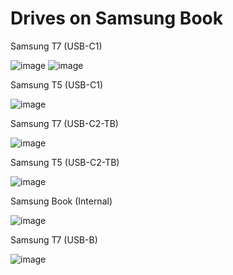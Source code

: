 # Drives on Samsung Book

Samsung T7 (USB-C1)

![image](https://github.com/0bill/drives/assets/90815515/80d02b2f-b279-48c0-87f8-089932899b41)
![image](https://github.com/0bill/drives/assets/90815515/e5b3e453-6fbe-4d2f-82d8-0ae968426a51)


Samsung T5 (USB-C1)

![image](https://github.com/0bill/drives/assets/90815515/b3d12afc-0591-46d0-99a2-7ce68330dfcc)

Samsung T7 (USB-C2-TB)

![image](https://github.com/0bill/drives/assets/90815515/27f44021-a1a2-4375-9053-6946fce6aa0e)

Samsung T5 (USB-C2-TB)

![image](https://github.com/0bill/drives/assets/90815515/75819055-9c04-43ed-95fe-228f63443f57)

Samsung Book (Internal)

![image](https://github.com/0bill/drives/assets/90815515/d41ccf76-847f-4cc7-aba6-f529b2cd4606)

Samsung T7 (USB-B)

![image](https://github.com/0bill/drives/assets/90815515/82cdbc96-eae2-4495-b3b1-6c526654be82)
